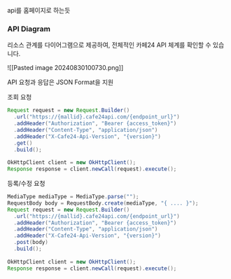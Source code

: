 
api를  홈페이지로 하는듯

### API Diagram
리소스 관계를 다이어그램으로 제공하여, 전체적인 카페24 API 체계를 확인할 수 있습니다.

![[Pasted image 20240830100730.png]]


API 요청과 응답은 JSON Format을 지원

조회 요청

```java
Request request = new Request.Builder()
  .url("https://{mallid}.cafe24api.com/{endpoint_url}")
  .addHeader("Authorization", "Bearer {access_token}")
  .addHeader("Content-Type", "application/json")
  .addHeader("X-Cafe24-Api-Version", "{version}")
  .get()
  .build();
  
OkHttpClient client = new OkHttpClient();
Response response = client.newCall(request).execute();
```



등록/수정 요청
```java
MediaType mediaType = MediaType.parse("");
RequestBody body = RequestBody.create(mediaType, "{ .... }");
Request request = new Request.Builder()
  .url("https://{mallid}.cafe24api.com/{endpoint_url}")
  .addHeader("Authorization", "Bearer {access_token}")
  .addHeader("Content-Type", "application/json")
  .addHeader("X-Cafe24-Api-Version", "{version}")
  .post(body)
  .build();
  
OkHttpClient client = new OkHttpClient();
Response response = client.newCall(request).execute();
```
















